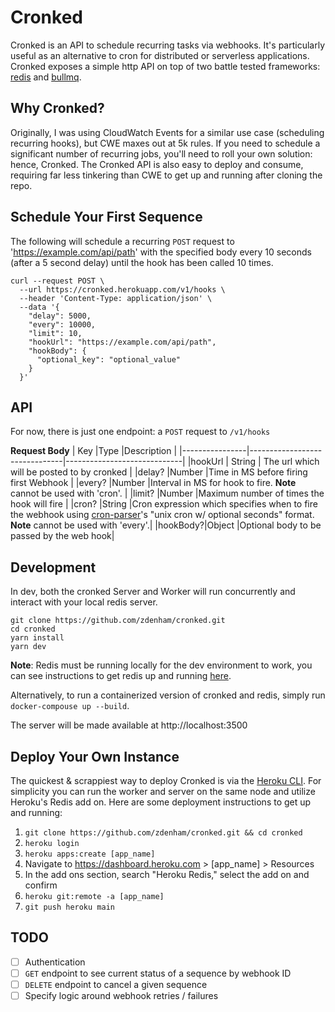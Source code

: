 # Cronked

Cronked is an API to schedule recurring tasks via webhooks. It's particularly useful as an alternative to cron for distributed or serverless applications. Cronked exposes a simple http API on top of two battle tested frameworks: [redis](https://github.com/redis/redis) and [bullmq](https://github.com/taskforcesh/bullmq).

## Why Cronked?

Originally, I was using CloudWatch Events for a similar use case (scheduling recurring hooks), but CWE maxes out at 5k rules. If you need to schedule a significant number of recurring jobs, you'll need to roll your own solution: hence, Cronked. The Cronked API is also easy to deploy and consume, requiring far less tinkering than CWE to get up and running after cloning the repo.

## Schedule Your First Sequence

The following will schedule a recurring `POST` request to 'https://example.com/api/path' with the specified body every 10 seconds (after a 5 second delay) until the hook has been called 10 times.

```
curl --request POST \
  --url https://cronked.herokuapp.com/v1/hooks \
  --header 'Content-Type: application/json' \
  --data '{
    "delay": 5000,
    "every": 10000,
    "limit": 10,
    "hookUrl": "https://example.com/api/path",
    "hookBody": {
      "optional_key": "optional_value"
    }
  }'
```

## API

For now, there is just one endpoint: a `POST` request to `/v1/hooks`

**Request Body**
| Key |Type |Description |
|----------------|-------------------------------|-----------------------------|
|hookUrl | String | The url which will be posted to by cronked |
|delay? |Number |Time in MS before firing first Webhook |
|every? |Number |Interval in MS for hook to fire. **Note** cannot be used with 'cron'. |
|limit? |Number |Maximum number of times the hook will fire |
|cron? |String |Cron expression which specifies when to fire the webhook using [cron-parser](https://github.com/harrisiirak/cron-parser)'s "unix cron w/ optional seconds" format. **Note** cannot be used with 'every'.|
|hookBody?|Object |Optional body to be passed by the web hook|

## Development

In dev, both the cronked Server and Worker will run concurrently and interact with your local redis server.

```
git clone https://github.com/zdenham/cronked.git
cd cronked
yarn install
yarn dev
```

**Note**: Redis must be running locally for the dev environment to work, you can see instructions to get redis up and running [here](https://redis.io/topics/quickstart).

Alternatively, to run a containerized version of cronked and redis, simply run `docker-compouse up --build`.

The server will be made available at http://localhost:3500

## Deploy Your Own Instance

The quickest & scrappiest way to deploy Cronked is via the [Heroku CLI](https://devcenter.heroku.com/articles/heroku-cli). For simplicity you can run the worker and server on the same node and utilize Heroku's Redis add on. Here are some deployment instructions to get up and running:

1. `git clone https://github.com/zdenham/cronked.git && cd cronked`
2. `heroku login`
3. `heroku apps:create [app_name]`
4. Navigate to https://dashboard.heroku.com > [app_name] > Resources
5. In the add ons section, search "Heroku Redis," select the add on and confirm
6. `heroku git:remote -a [app_name]`
7. `git push heroku main`

## TODO

- [ ] Authentication
- [ ] `GET` endpoint to see current status of a sequence by webhook ID
- [ ] `DELETE` endpoint to cancel a given sequence
- [ ] Specify logic around webhook retries / failures
